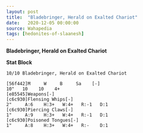 ```yaml
---
layout: post
title:  "Bladebringer, Herald on Exalted Chariot"
date:   2020-12-05 00:00:00
source: Wahapedia
tags: [hedonites-of-slaanesh]
---
```


**Bladebringer, Herald on Exalted Chariot**

**Stat Block**
```
10/10 Bladebringer, Herald on Exalted Chariot
```

```
[56f442]M     W     B     Sa    [-]
10"   10    10    4+    
[e85545]Weapons[-]
[c6c930]Flensing Whips[-]
2"     A:6    H:3+   W:4+   R:-1   D:1   
[c6c930]Piercing Claws[-]
1"     A:9    H:3+   W:4+   R:-1   D:1   
[c6c930]Poisoned Tongues[-]
1"     A:8    H:3+   W:4+   R:-    D:1   
```
    
